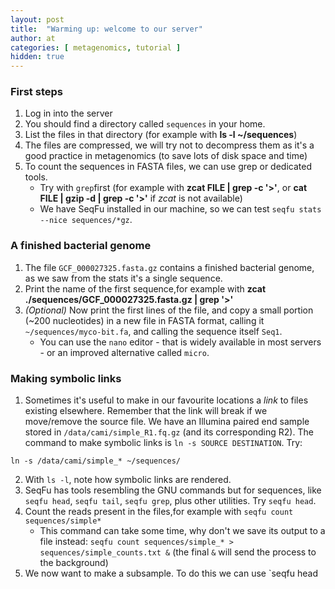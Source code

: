 ```yaml
---
layout: post
title:  "Warming up: welcome to our server"
author: at
categories: [ metagenomics, tutorial ]
hidden: true
---
```




### First steps
1. Log in into the server
2. You should find a directory called `sequences` in your home.
3. List the files in that directory <span class="spoiler">(for example with **ls -l ~/sequences**)</span>
4. The files are compressed, we will try not to decompress them as it's a good practice in metagenomics (to save lots of disk space and time)
5. To count the sequences in FASTA files, we can use grep or dedicated tools.
   * Try with `grep`first <span class="spoiler">(for example with **zcat FILE | grep -c '>'**, or **cat FILE | gzip -d | grep -c '>'** if _zcat_ is not available)</span>
   * We have SeqFu installed in our machine, so we can test `seqfu stats --nice sequences/*gz`.

### A finished bacterial genome

1. The file `GCF_000027325.fasta.gz` contains a finished bacterial genome, as we saw from the stats it's a single sequence.
2. Print the name of the first sequence<span class="spoiler">,for example with **zcat ./sequences/GCF_000027325.fasta.gz | grep  '>'**</span> 
3. _(Optional)_ Now print the first lines of the file, and copy a small portion (~200 nucleotides) in a new file in FASTA format, 
calling it `~/sequences/myco-bit.fa`, and calling the sequence itself `Seq1`.
   * You can use the `nano` editor - that is widely available in most servers - or an improved alternative called `micro`.

### Making symbolic links

1. Sometimes it's useful to make in our favourite locations a _link_ to files existing elsewhere. Remember that the link will break if we move/remove the source file.
We have an Illumina paired end sample stored in `/data/cami/simple_R1.fq.gz` (and its corresponding R2). The command to make symbolic links is `ln -s SOURCE DESTINATION`.
Try:
```
ln -s /data/cami/simple_* ~/sequences/
```
2. With `ls -l`, note how symbolic links are rendered.
3. SeqFu has tools resembling the GNU commands but for sequences, like `seqfu head`, `seqfu tail`, `seqfu grep`, plus other utilities. Try `seqfu head`.
4. Count the reads present in the files,for example with `seqfu count sequences/simple*`
   * This command can take some time, why don't we save its output to a file instead: `seqfu count sequences/simple_* > sequences/simple_counts.txt &` (the final `&` will send the process to the background)
5. We now want to make a subsample. To do this we can use `seqfu head